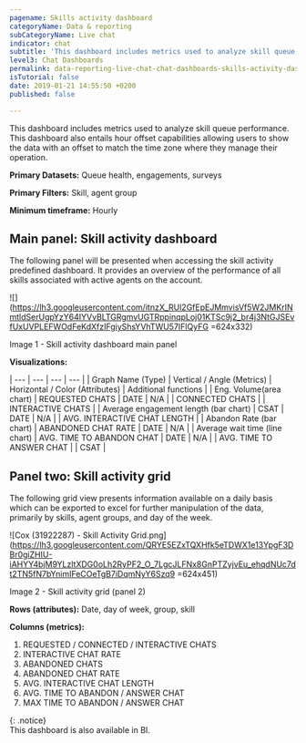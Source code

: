 ```yaml
---
pagename: Skills activity dashboard
categoryName: Data & reporting
subCategoryName: Live chat
indicator: chat
subtitle: 'This dashboard includes metrics used to analyze skill queue performance '
level3: Chat Dashboards
permalink: data-reporting-live-chat-chat-dashboards-skills-activity-dashboard
isTutorial: false
date: 2019-01-21 14:55:50 +0200
published: false

---
```

This dashboard includes metrics used to analyze skill queue performance. This dashboard also entails hour offset capabilities allowing users to show the data with an offset to match the time zone where they manage their operation.

**Primary Datasets:** Queue health, engagements, surveys

**Primary Filters:** Skill, agent group

**Minimum timeframe:** Hourly

## Main panel: Skill activity dashboard

The following panel will be presented when accessing the skill activity predefined dashboard. It provides an overview of the performance of all skills associated with active agents on the account.

![](https://lh3.googleusercontent.com/itnzX_RUl2GfEpEJMmvisVf5W2JMKrINmtldSerUgpYzY64IYVvBLTGRgmvUGTRppinqpLoj01KTSc9j2_br4j3NtGJSEvfUxUVPLEFWOdFeKdXfzIFgiyShsYVhTWU57IFlQyFG =624x332)

Image 1 - Skill activity dashboard main panel

**Visualizations:**

| --- | --- | --- | --- |
| Graph Name (Type) | Vertical / Angle (Metrics) | Horizontal / Color (Attributes) | Additional functions |
| Eng. Volume(area chart) | REQUESTED CHATS | DATE | N/A |
| CONNECTED CHATS |
| INTERACTIVE CHATS |
| Average engagement length (bar chart) | CSAT | DATE | N/A |
| AVG. INTERACTIVE CHAT LENGTH |
| Abandon Rate (bar chart) | ABANDONED CHAT RATE | DATE | N/A |
| Average wait time (line chart) | AVG. TIME TO ABANDON CHAT | DATE | N/A |
| AVG. TIME TO ANSWER CHAT |
| CSAT |

## Panel two: Skill activity grid

The following grid view presents information available on a daily basis which can be exported to excel for further manipulation of the data, primarily by skills, agent groups, and day of the week.

![Cox (31922287) - Skill Activity Grid.png](https://lh3.googleusercontent.com/QRYE5EZxTQXHfk5eTDWX1e13YpgF3DBr0giZHIU-iAHYY4bjM9YLzltXDG0oLh2RyPF2_O_7LgcJLFNx8GnPTZyjvEu_ehqdNUc7dt2TN5fN7bYnimIFeCOeTgB7iDqmNyY6Szq9 =624x451)

Image 2 - Skill activity grid (panel 2)

**Rows (attributes):** Date, day of week, group, skill

**Columns (metrics):**

1. REQUESTED / CONNECTED / INTERACTIVE CHATS
2. INTERACTIVE CHAT RATE
3. ABANDONED CHATS
4. ABANDONED CHAT RATE
5. AVG. INTERACTIVE CHAT LENGTH
6. AVG. TIME TO ABANDON / ANSWER CHAT
7. MAX TIME TO ABANDON / ANSWER CHAT

{: .notice}  
This dashboard is also available in BI.